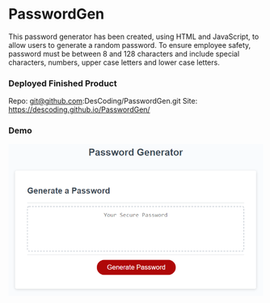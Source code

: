 # PasswordGen
This password generator has been created, using HTML and JavaScript, to allow users to generate a random password.  To ensure employee safety, password must be between 8 and 128 characters and include special characters, numbers, upper case letters and lower case letters.

### Deployed Finished Product
Repo:  git@github.com:DesCoding/PasswordGen.git
Site:  https://descoding.github.io/PasswordGen/

### Demo
![Media-Demo](Assets\PasswordGen.png)